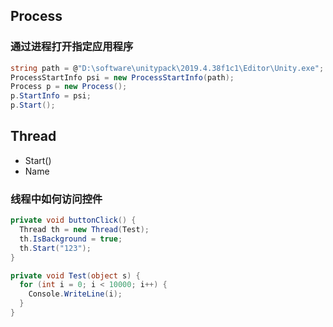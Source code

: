 ## Process

### 通过进程打开指定应用程序
```C#
string path = @"D:\software\unitypack\2019.4.38f1c1\Editor\Unity.exe";
ProcessStartInfo psi = new ProcessStartInfo(path);
Process p = new Process();
p.StartInfo = psi;
p.Start();
```

## Thread
- Start()
- Name

### 线程中如何访问控件
```C#
private void buttonClick() {
  Thread th = new Thread(Test);
  th.IsBackground = true;
  th.Start("123");
}

private void Test(object s) {
  for (int i = 0; i < 10000; i++) {
    Console.WriteLine(i);
  }
}
```
